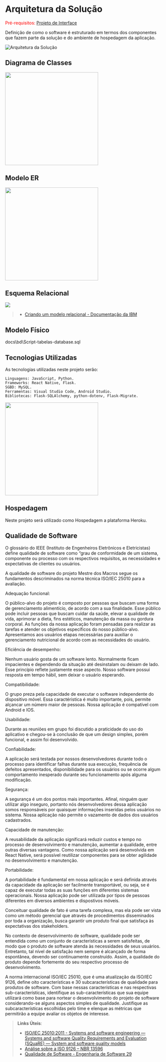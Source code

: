 # Arquitetura da Solução

<span style="color:red">Pré-requisitos: <a href="3-Projeto de Interface.md"> Projeto de Interface</a></span>

Definição de como o software é estruturado em termos dos componentes que fazem parte da solução e do ambiente de hospedagem da aplicação.

![Arquitetura da Solução](img/02-mob-arch.png)

## Diagrama de Classes

<img src="img/diagrama-classes.png" height="300">

## Modelo ER

<img src="img/Modelo ER.jpeg" height="300">

## Esquema Relacional

<img src="img/esquema-relacional-4.png">

> - [Criando um modelo relacional - Documentação da IBM](https://www.ibm.com/docs/pt-br/cognos-analytics/10.2.2?topic=designer-creating-relational-model)

## Modelo Físico

docs\bd\Script-tabelas-database.sql

## Tecnologias Utilizadas

As tecnologias utilizadas neste projeto serão:<br>

    Linguagens: JavaScript, Python.
    Frameworks: React Native, Flask.
    SGBD: MySQL.
    Ferramentas: Visual Studio Code, Android Studio.
    Bibliotecas: Flask-SQLAlchemy, python-dotenv, Flask-Migrate.

<img src="img/Tecnologias utilizadas.png" height="300">

## Hospedagem

Neste projeto será utilizado como Hospedagem a plataforma Heroku.

## Qualidade de Software

O glossário do IEEE (Instituto de Engenheiros Eletrônicos e Eletricistas) define qualidade de software como “grau de conformidade de um sistema, componente ou processo com os respectivos requisitos, as necessidades e expectativas de clientes ou usuários.

A qualidade de software do projeto Mestre dos Macros segue os fundamentos descriminados na norma técnica ISO/IEC 25010 para a avaliação.

Adequação funcional:

O público-alvo do projeto é composto por pessoas que buscam uma forma de gerenciamento alimentício, de acordo com a sua finalidade. Esse público pode incluir pessoas que buscam cuidar da saúde, elevar a qualidade de vida, aprimorar a dieta, fins estéticos, manutenção da massa ou gordura corporal. As funções da nossa aplicação foram pensadas para realizar as tarefas e atender os objetivos específicos do nosso público-alvo. Apresentamos aos usuários etapas necessárias para auxiliar o gerenciamento nutricional de acordo com as necessidades do usuário.

Eficiência de desempenho:

Nenhum usuário gosta de um software lento. Normalmente ficam impacientes e dependendo da situação até desinstalam ou deixam de lado. Esse princípio reflete justamente esse aspecto. Nosso software possui resposta em tempo hábil, sem deixar o usuário esperando.

Compatibilidade:

O grupo preza pela capacidade de executar o software independente do dispositivo móvel. Essa caractéristica é muito importante, pois, permite alçancar um número maior de pessoas. Nossa aplicação é compatível com Android e IOS.

Usabilidade:

Durante as reuniões em grupo foi discutido a praticidade do uso do aplicativo e chegou-se à conclusão de que um design simples, porém funcional, e assim foi desenvolvido.

Confiabilidade:

A aplicação será testada por nossos desenvolvedores durante todo o processo para identificar falhas durante sua execução, frequência de defeitos apresentados, disponibilidade para os usuários ou se ocorre algum comportamento inesperado durante seu funcionamento após alguma modificação.

Segurança:

A segurança é um dos pontos mais importantes. Afinal, ninguém quer utilizar algo inseguro, portanto nós desenvolvedores dessa aplicação somos responsáveis por quaisquer informações inseridas pelos usuários no sistema. Nossa aplicação não permite o vazamento de dados dos usuários cadastrados.

Capacidade de manutenção:

A reusabilidade da aplicação significará reduzir custos e tempo no processo de desenvolvimento e manutenção, aumentar a qualidade, entre outras diversas vantagens. Como nossa aplicação será desenvolvida em React Native, será possível reutilizar componentes para se obter agilidade no desenvolvimento e manutenção.

Portabilidade:

A portabilidade é fundamental em nossa aplicação e será definida através da capacidade da aplicação ser facilmente transportável, ou seja, se é capaz de executar todas as suas funções em diferentes sistemas operacionais. Nossa aplicação pode ser utilizada por tipos de pessoas diferentes em diversos ambientes e dispostivos móveis.

Conceituar qualidade de fato é uma tarefa complexa, mas ela pode ser vista como um método gerencial que através de procedimentos disseminados por toda a organização, busca garantir um produto final que satisfaça às expectativas dos stakeholders.

No contexto de desenvolvimento de software, qualidade pode ser entendida como um conjunto de características a serem satisfeitas, de modo que o produto de software atenda às necessidades de seus usuários. Entretanto, tal nível de satisfação nem sempre é alcançado de forma espontânea, devendo ser continuamente construído. Assim, a qualidade do produto depende fortemente do seu respectivo processo de desenvolvimento.

A norma internacional ISO/IEC 25010, que é uma atualização da ISO/IEC 9126, define oito características e 30 subcaracterísticas de qualidade para produtos de software.
Com base nessas características e nas respectivas sub-características, identifique as sub-características que sua equipe utilizará como base para nortear o desenvolvimento do projeto de software considerando-se alguns aspectos simples de qualidade. Justifique as subcaracterísticas escolhidas pelo time e elenque as métricas que permitirão a equipe avaliar os objetos de interesse.

> **Links Úteis**:
>
> - [ISO/IEC 25010:2011 - Systems and software engineering — Systems and software Quality Requirements and Evaluation (SQuaRE) — System and software quality models](https://www.iso.org/standard/35733.html/)
> - [Análise sobre a ISO 9126 – NBR 13596](https://www.tiespecialistas.com.br/analise-sobre-iso-9126-nbr-13596/)
> - [Qualidade de Software - Engenharia de Software 29](https://www.devmedia.com.br/qualidade-de-software-engenharia-de-software-29/18209/)
